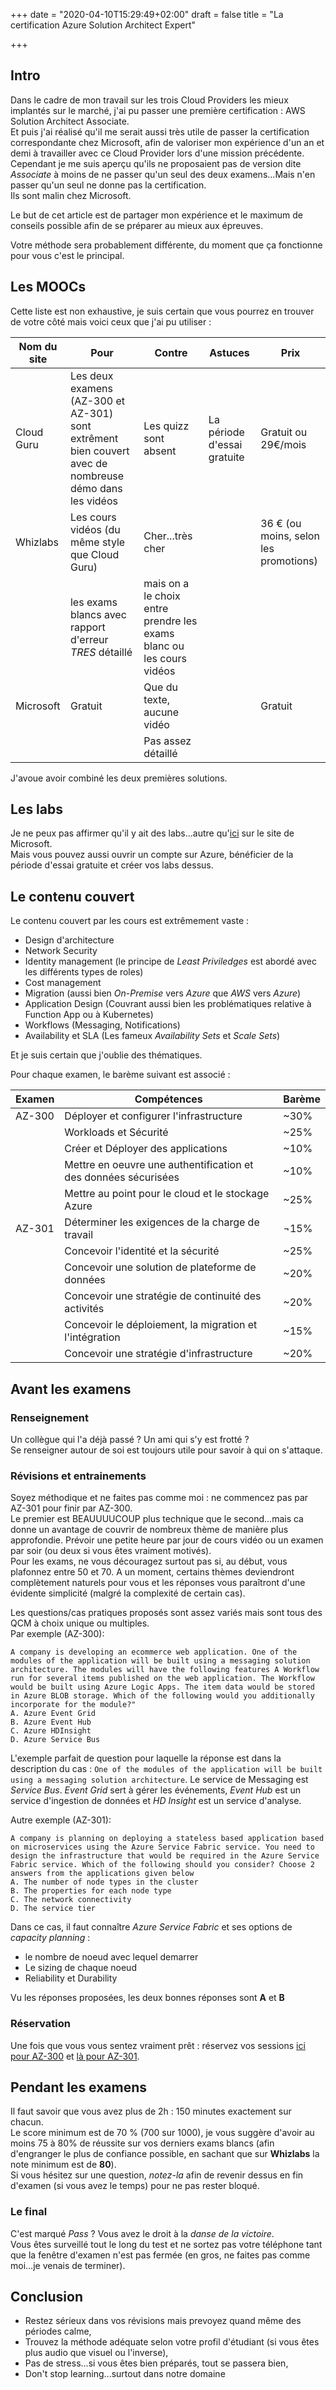 +++
date = "2020-04-10T15:29:49+02:00"
draft = false
title = "La certification Azure Solution Architect Expert"

+++

## Intro
Dans le cadre de mon travail sur les trois Cloud Providers les mieux implantés sur le marché, j'ai pu passer une première certification : AWS Solution Architect Associate.  
Et puis j'ai réalisé qu'il me serait aussi très utile de passer la certification correspondante chez Microsoft, afin de valoriser mon expérience d'un an et demi à travailler avec ce Cloud Provider lors d'une mission précédente.
Cependant je me suis aperçu qu'ils ne proposaient pas de version dite *Associate* à moins de ne passer qu'un seul des deux examens...Mais n'en passer qu'un seul ne donne pas la certification.  
Ils sont malin chez Microsoft.

Le but de cet article est de partager mon expérience et le maximum de conseils possible afin de se préparer au mieux aux épreuves.  

Votre méthode sera probablement différente, du moment que ça fonctionne pour vous c'est le principal.

## Les MOOCs
Cette liste est non exhaustive, je suis certain que vous pourrez en trouver de votre côté mais voici ceux que j'ai pu utiliser :

| Nom du site | Pour | Contre | Astuces | Prix |
| ----------- | ---- | ------ | ------- | ---- |
| Cloud Guru | Les deux examens (AZ-300 et AZ-301) sont extrêment bien couvert avec de nombreuse démo dans les vidéos | Les quizz sont absent | La période d'essai gratuite | Gratuit ou 29€/mois |
| Whizlabs | Les cours vidéos (du même style que Cloud Guru) | Cher...très cher |  | 36 € (ou moins, selon les promotions) |
| | les exams blancs avec rapport d'erreur *TRES* détaillé | mais on a le choix entre prendre les exams blanc ou les cours vidéos | | |
| Microsoft | Gratuit | Que du texte, aucune vidéo | | Gratuit |
| | | Pas assez détaillé | | |

J'avoue avoir combiné les deux premières solutions.

## Les labs
Je ne peux pas affirmer qu'il y ait des labs...autre qu'[ici]('https://docs.microsoft.com/fr-fr/learn/') sur le site de Microsoft.  
Mais vous pouvez aussi ouvrir un compte sur Azure, bénéficier de la période d'essai gratuite et créer vos labs dessus.

## Le contenu couvert
Le contenu couvert par les cours est extrêmement vaste :
- Design d'architecture
- Network Security
- Identity management (le principe de *Least Priviledges* est abordé avec les différents types de roles)
- Cost management
- Migration (aussi bien *On-Premise* vers *Azure* que *AWS* vers *Azure*)
- Application Design (Couvrant aussi bien les problématiques relative à Function App ou à Kubernetes)
- Workflows (Messaging, Notifications)
- Availability et SLA (Les fameux *Availability Sets* et *Scale Sets*)

Et je suis certain que j'oublie des thématiques.

Pour chaque examen, le barème suivant est associé :

| Examen | Compétences | Barème |
| ------ | ----------- | ------ |
| AZ-300 | Déployer et configurer l'infrastructure | ~30% |
|        | Workloads et Sécurité | ~25% |
|        | Créer et Déployer des applications | ~10% |
|        | Mettre en oeuvre une authentification et des données sécurisées | ~10% |
|        | Mettre au point pour le cloud et le stockage Azure | ~25% |
| AZ-301 | Déterminer les exigences de la charge de travail | ¬15% |
|        | Concevoir l'identité et la sécurité | ~25% |
|        | Concevoir une solution de plateforme de données | ~20% |
|        | Concevoir une stratégie de continuité des activités | ~20% |
|        | Concevoir le déploiement, la migration et l'intégration | ~15% |
|        | Concevoir une stratégie d'infrastructure | ~20% |

## Avant les examens
### Renseignement
Un collègue qui l'a déjà passé ? Un ami qui s'y est frotté ?  
Se renseigner autour de soi est toujours utile pour savoir à qui on s'attaque.

### Révisions et entrainements
Soyez méthodique et ne faites pas comme moi : ne commencez pas par AZ-301 pour finir par AZ-300.  
Le premier est BEAUUUUCOUP plus technique que le second...mais ca donne un avantage de couvrir de nombreux thème de manière plus approfondie.
Prévoir une petite heure par jour de cours vidéo ou un examen par soir (ou deux si vous êtes vraiment motivés).  
Pour les exams, ne vous découragez surtout pas si, au début, vous plafonnez entre 50 et 70. A un moment, certains thèmes deviendront complètement naturels pour vous et les réponses vous paraîtront d'une évidente simplicité (malgré la complexité de certain cas).

Les questions/cas pratiques proposés sont assez variés mais sont tous des QCM à choix unique ou multiples.  
Par exemple (AZ-300):
```
A company is developing an ecommerce web application. One of the modules of the application will be built using a messaging solution architecture. The modules will have the following features A Workflow run for several items published on the web application. The Workflow would be built using Azure Logic Apps. The item data would be stored in Azure BLOB storage. Which of the following would you additionally incorporate for the module?"
A. Azure Event Grid
B. Azure Event Hub
C. Azure HDInsight
D. Azure Service Bus
```
L'exemple parfait de question pour laquelle la réponse est dans la description du cas : `One of the modules of the application will be built using a messaging solution architecture`. Le service de Messaging est *Service Bus*.
*Event Grid* sert à gérer les événements, *Event Hub* est un service d'ingestion de données et *HD Insight* est un service d'analyse.

Autre exemple (AZ-301):
```
A company is planning on deploying a stateless based application based on microservices using the Azure Service Fabric service. You need to design the infrastructure that would be required in the Azure Service Fabric service. Which of the following should you consider? Choose 2 answers from the applications given below  
A. The number of node types in the cluster  
B. The properties for each node type  
C. The network connectivity  
D. The service tier
```
Dans ce cas, il faut connaître *Azure Service Fabric* et ses options de *capacity planning* :  

- le nombre de noeud avec lequel demarrer  
- Le sizing de chaque noeud
- Reliability et Durability

Vu les réponses proposées, les deux bonnes réponses sont **A** et **B**

### Réservation
Une fois que vous vous sentez vraiment prêt : réservez vos sessions [ici pour AZ-300]('https://docs.microsoft.com/fr-fr/learn/certifications/exams/az-300') et [là pour AZ-301]('https://docs.microsoft.com/fr-fr/learn/certifications/exams/az-301').

## Pendant les examens
Il faut savoir que vous avez plus de 2h : 150 minutes exactement sur chacun.  
Le score minimum est de 70 % (700 sur 1000), je vous suggère d'avoir au moins 75 à 80% de réussite sur vos derniers exams blancs (afin d'engranger le plus de confiance possible, en sachant que sur **Whizlabs** la note minimum est de **80**).  
Si vous hésitez sur une question, *notez-la* afin de revenir dessus en fin d'examen (si vous avez le temps) pour ne pas rester bloqué.

### Le final
C'est marqué *Pass* ? Vous avez le droit à la *danse de la victoire*.  
Vous êtes surveillé tout le long du test et ne sortez pas votre téléphone tant que la fenêtre d'examen n'est pas fermée (en gros, ne faites pas comme moi...je venais de terminer).

## Conclusion

- Restez sérieux dans vos révisions mais prevoyez quand même des périodes calme,
- Trouvez la méthode adéquate selon votre profil d'étudiant (si vous êtes plus audio que visuel ou l'inverse),
- Pas de stress...si vous êtes bien préparés, tout se passera bien,
- Don't stop learning...surtout dans notre domaine
